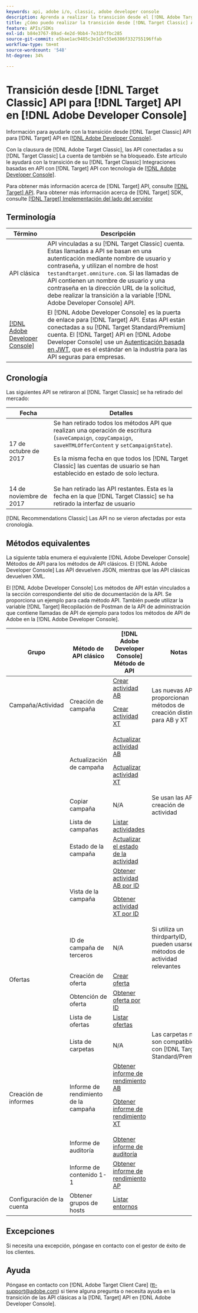 ```yaml
---
keywords: api, adobe i/o, classic, adobe developer console
description: Aprenda a realizar la transición desde el [!DNL Adobe Target Classic] API para [!DNL Target] API en [!DNL Adobe Developer Console].
title: ¿Cómo puedo realizar la transición desde [!DNL Target Classic] API para [!DNL Target] API en [!DNL Adobe Developer Console]?
feature: APIs/SDKs
exl-id: b84e3767-89ad-4e2d-9bb4-7e31bffbc285
source-git-commit: e5bae1ac9485c3e1d7c55e6386f332755196ffab
workflow-type: tm+mt
source-wordcount: '548'
ht-degree: 34%

---
```


# Transición desde [!DNL Target Classic] API para [!DNL Target] API en [!DNL Adobe Developer Console]

Información para ayudarle con la transición desde [!DNL Target Classic] API para [!DNL Target] API en [[!DNL Adobe Developer Console]](https://developer.adobe.com/console/home).

Con la clausura de [!DNL Adobe Target Classic], las API conectadas a su [!DNL Target Classic] La cuenta de también se ha bloqueado. Este artículo le ayudará con la transición de su [!DNL Target Classic] Integraciones basadas en API con [!DNL Target] API con tecnología de [[!DNL Adobe Developer Console]](https://developer.adobe.com/console/home).

Para obtener más información acerca de [!DNL Target] API, consulte [[!DNL Target] API](/help/dev/before-administer/target-api-overview.md). Para obtener más información acerca de [!DNL Target] SDK, consulte [[!DNL Target] Implementación del lado del servidor](/help/dev/implement/server-side/server-side-overview.md)

## Terminología  

| Término | Descripción |
|--- |--- |
| API clásica | API vinculadas a su [!DNL Target Classic] cuenta. Estas llamadas a API se basan en una autenticación mediante nombre de usuario y contraseña, y utilizan el nombre de host `testandtarget.omniture.com`. Si las llamadas de API contienen un nombre de usuario y una contraseña en la dirección URL de la solicitud, debe realizar la transición a la variable [!DNL Adobe Developer Console] API. |
| [[!DNL Adobe Developer Console]](https://developer.adobe.com/console/home) | El [!DNL Adobe Developer Console] es la puerta de enlace para [!DNL Target] API. Estas API están conectadas a su [!DNL Target Standard/Premium] cuenta. El [!DNL Target] API en [!DNL Adobe Developer Console] use un [Autenticación basada en JWT](../../before-administer/configure-authentication.md), que es el estándar en la industria para las API seguras para empresas. |

## Cronología  

Las siguientes API se retiraron al [!DNL Target Classic] se ha retirado del mercado:

| Fecha | Detalles |
|--- |--- |
| 17 de octubre de 2017 | Se han retirado todos los métodos API que realizan una operación de escritura (`saveCampaign`, `copyCampaign`, `saveHTMLOfferContent` y `setCampaignState`).<P>Es la misma fecha en que todos los [!DNL Target Classic] las cuentas de usuario se han establecido en estado de solo lectura. |
| 14 de noviembre de 2017 | Se han retirado las API restantes. Esta es la fecha en la que [!DNL Target Classic] se ha retirado la interfaz de usuario |

[!DNL Recommendations Classic] Las API no se vieron afectadas por esta cronología.

## Métodos equivalentes  

La siguiente tabla enumera el equivalente [!DNL Adobe Developer Console] Métodos de API para los métodos de API clásicos. El [!DNL Adobe Developer Console] Las API devuelven JSON, mientras que las API clásicas devuelven XML.

El [!DNL Adobe Developer Console] Los métodos de API están vinculados a la sección correspondiente del sitio de documentación de la API. Se proporciona un ejemplo para cada método API. También puede utilizar la variable [!DNL Target] Recopilación de Postman de la API de administración que contiene llamadas de API de ejemplo para todos los métodos de API de Adobe en la [!DNL Adobe Developer Console].

| Grupo | Método de API clásico | [!DNL Adobe Developer Console] Método de API | Notas |
|--- |--- |--- |--- |
| Campaña/Actividad | Creación de campaña | [Crear actividad AB](https://developers.adobetarget.com/api/#create-ab-activity)<P>[Crear actividad XT](https://developers.adobetarget.com/api/#create-xt-activity) | Las nuevas API proporcionan métodos de creación distintos para AB y XT |
|  | Actualización de campaña | [Actualizar actividad AB](https://developers.adobetarget.com/api/#update-ab-activity)<P>[Actualizar actividad XT](https://developers.adobetarget.com/api/#update-xt-activity) |  |
|  | Copiar campaña | N/A | Se usan las API de creación de actividad |
|  | Lista de campañas | [Listar actividades](https://developers.adobetarget.com/api/#list-activities) |  |
|  | Estado de la campaña | [Actualizar el estado de la actividad](https://developers.adobetarget.com/api/#update-activity-state) |  |
|  | Vista de la campaña | [Obtener actividad AB por ID](https://developers.adobetarget.com/api/#get-ab-activity-by-id)<P>[Obtener actividad XT por ID](https://developers.adobetarget.com/api/#get-xt-activity-by-id) |  |
|  | ID de campaña de terceros | N/A | Si utiliza un thirdpartyID, pueden usarse los métodos de actividad relevantes |
| Ofertas | Creación de oferta | [Crear oferta](https://developers.adobetarget.com/api/#create-offer) |  |
|  | Obtención de oferta | [Obtener oferta por ID](https://developers.adobetarget.com/api/#get-offer-by-id) |  |
|  | Lista de ofertas | [Listar ofertas](https://developers.adobetarget.com/api/#list-offers) |  |
|  | Lista de carpetas | N/A | Las carpetas no son compatibles con [!DNL Target Standard/Premium] |
| Creación de informes | Informe de rendimiento de la campaña | [Obtener informe de rendimiento AB](https://developers.adobetarget.com/api/#get-ab-performance-report)<P>[Obtener informe de rendimiento XT](https://developers.adobetarget.com/api/#get-xt-performance-report) |  |
|  | Informe de auditoría | [Obtener informe de auditoría](https://developers.adobetarget.com/api/#get-audit-report) |  |
|  | Informe de contenido 1-1 | [Obtener informe de rendimiento AP](https://developers.adobetarget.com/api/#get-ap-activity-performance-report) |  |
| Configuración de la cuenta | Obtener grupos de hosts | [Listar entornos](https://developers.adobetarget.com/api/#list-environments) |  |

## Excepciones

Si necesita una excepción, póngase en contacto con el gestor de éxito de los clientes.

## Ayuda  

Póngase en contacto con [!DNL Adobe Target Client Care] (tt-support@adobe.com) si tiene alguna pregunta o necesita ayuda en la transición de las API clásicas a la [!DNL Target] API en [!DNL Adobe Developer Console].
